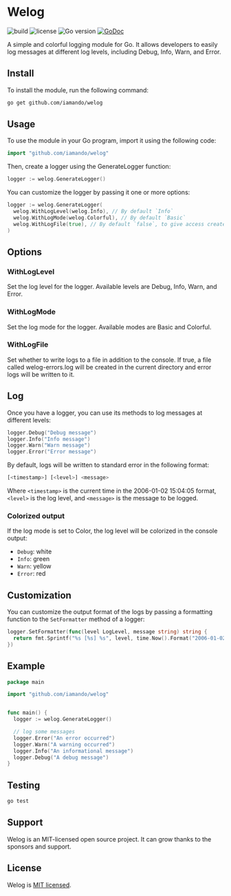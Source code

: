 # Welog

![build](https://github.com/iamando/welog/workflows/build/badge.svg)
![license](https://img.shields.io/github/license/iamando/welog?color=success)
![Go version](https://img.shields.io/github/go-mod/go-version/iamando/welog)
[![GoDoc](https://godoc.org/github.com/iamando/welog?status.svg)](https://godoc.org/github.com/iamando/welog)

A simple and colorful logging module for Go. It allows developers to easily log messages at different log levels, including Debug, Info, Warn, and Error.

## Install

To install the module, run the following command:

```bash
go get github.com/iamando/welog
```

## Usage

To use the module in your Go program, import it using the following code:

```go
import "github.com/iamando/welog"
```

Then, create a logger using the GenerateLogger function:

```go
logger := welog.GenerateLogger()
```

You can customize the logger by passing it one or more options:

```go
logger := welog.GenerateLogger(
  welog.WithLogLevel(welog.Info), // By default `Info`
  welog.WithLogMode(welog.Colorful), // By default `Basic`
  welog.WithLogFile(true), // By default `false`, to give access create and write log file for errors
)
```

## Options

### WithLogLevel

Set the log level for the logger. Available levels are Debug, Info, Warn, and Error.

### WithLogMode

Set the log mode for the logger. Available modes are Basic and Colorful.

### WithLogFile

Set whether to write logs to a file in addition to the console. If true, a file called welog-errors.log will be created in the current directory and error logs will be written to it.

## Log

Once you have a logger, you can use its methods to log messages at different levels:

```go
logger.Debug("Debug message")
logger.Info("Info message")
logger.Warn("Warn message")
logger.Error("Error message")
```

By default, logs will be written to standard error in the following format:

```bash
[<timestamp>] [<level>] <message>
```

Where `<timestamp>` is the current time in the 2006-01-02 15:04:05 format, `<level>` is the log level, and `<message>` is the message to be logged.

### Colorized output

If the log mode is set to Color, the log level will be colorized in the console output:

- `Debug`: white
- `Info`: green
- `Warn`: yellow
- `Error`: red

## Customization

You can customize the output format of the logs by passing a formatting function to the `SetFormatter` method of a logger:

```go
logger.SetFormatter(func(level LogLevel, message string) string {
  return fmt.Sprintf("%s [%s] %s", level, time.Now().Format("2006-01-02"), message)
})
```

## Example

```go
package main

import "github.com/iamando/welog"


func main() {
  logger := welog.GenerateLogger()

  // log some messages
  logger.Error("An error occurred")
  logger.Warn("A warning occurred")
  logger.Info("An informational message")
  logger.Debug("A debug message")
}
```

## Testing

```bash
go test
```

## Support

Welog is an MIT-licensed open source project. It can grow thanks to the sponsors and support.

## License

Welog is [MIT licensed](LICENSE).
